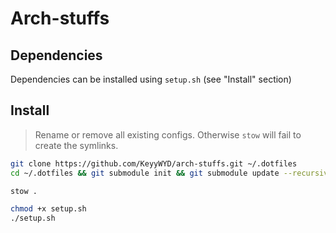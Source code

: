 # Arch-stuffs

## Dependencies

Dependencies can be installed using `setup.sh` (see "Install" section)

## Install

> Rename or remove all existing configs. Otherwise `stow` will fail to create the symlinks.

```bash
git clone https://github.com/KeyyWYD/arch-stuffs.git ~/.dotfiles
cd ~/.dotfiles && git submodule init && git submodule update --recursive

stow .

chmod +x setup.sh
./setup.sh

```
